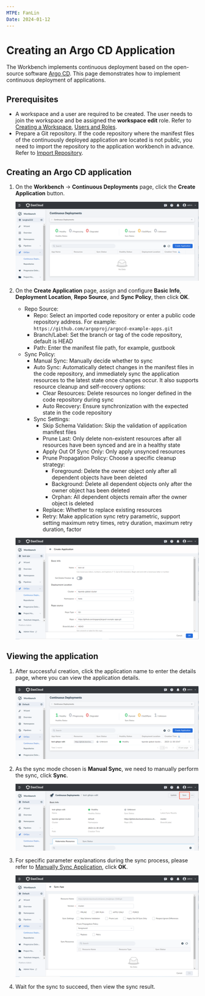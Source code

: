 ```yaml
---
MTPE: FanLin
Date: 2024-01-12
---
```


# Creating an Argo CD Application

The Workbench implements continuous deployment based on the open-source software [Argo CD](https://argo-cd.readthedocs.io/en/stable/). This page demonstrates how to implement continuous deployment of applications.

## Prerequisites

- A workspace and a user are required to be created. The user needs to join the workspace and be assigned the __workspace edit__ role.
  Refer to [Creating a Workspace](../../../ghippo/user-guide/workspace/workspace.md), [Users and Roles](../../../ghippo/user-guide/access-control/user.md).
- Prepare a Git repository. If the code repository where the manifest files of the continuously deployed application are located is not public, you need to import the repository to the application workbench in advance. Refer to [Import Repository](import-repo.md).

## Creating an Argo CD application

1. On the __Workbench__ -> __Continuous Deployments__ page, click the __Create Application__ button.

    ![Create Application](../../images/argo01.png)

2. On the __Create Application__ page, assign and configure __Basic Info__, __Deployment Location__, __Repo Source__, and __Sync Policy__, then click __OK__.

    - Repo Source:
        - Repo: Select an imported code repository or enter a public code repository address. For example: `https://github.com/argoproj/argocd-example-apps.git`
        - Branch/Label: Set the branch or tag of the code repository, default is HEAD
        - Path: Enter the manifest file path, for example, gustbook
    - Sync Policy:
        - Manual Sync: Manually decide whether to sync
        - Auto Sync: Automatically detect changes in the manifest files in the code repository, and immediately sync the application resources to the latest state once changes occur. It also supports resource cleanup and self-recovery options:
            - Clear Resources: Delete resources no longer defined in the code repository during sync
            - Auto Recovery: Ensure synchronization with the expected state in the code repository
        - Sync Settings:
            - Skip Schema Validation: Skip the validation of application manifest files
            - Prune Last: Only delete non-existent resources after all resources have been synced and are in a healthy state
            - Apply Out Of Sync Only: Only apply unsynced resources
            - Prune Propagation Policy: Choose a specific cleanup strategy:
                - Foreground: Delete the owner object only after all dependent objects have been deleted
                - Background: Delete all dependent objects only after the owner object has been deleted
                - Orphan: All dependent objects remain after the owner object is deleted
            - Replace: Whether to replace existing resources
            - Retry: Make application sync retry parametric, support setting maximum retry times, retry duration, maximum retry duration, factor

    ![Fill Parameters](../../images/argo02.png)

## Viewing the application

1. After successful creation, click the application name to enter the details page, where you can view the application details.

    ![Application Details](../../images/argo03.png)

2. As the sync mode chosen is __Manual Sync__, we need to manually perform the sync, click __Sync__.

    ![Manual Sync](../../images/argo04.png)

3. For specific parameter explanations during the sync process, please refer to [Manually Sync Application](./sync-manually.md), click __OK__.

    ![Sync Successfully](../../images/argo05.png)

4. Wait for the sync to succeed, then view the sync result.
